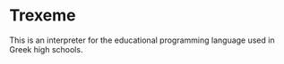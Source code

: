 # Trexeme

This is an interpreter for the educational programming language
used in Greek high schools.
